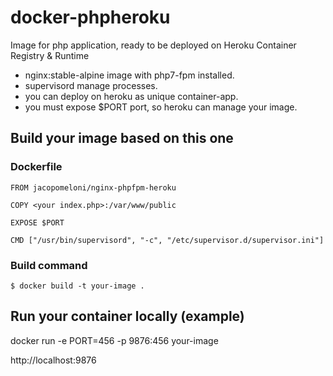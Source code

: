# docker-phpheroku
Image for php application, ready to be deployed on Heroku Container Registry & Runtime
- nginx:stable-alpine image with php7-fpm installed.
- supervisord manage processes.
- you can deploy on heroku as unique container-app.
- you must expose $PORT port, so heroku can manage your image.

## Build your image based on this one

### Dockerfile
    FROM jacopomeloni/nginx-phpfpm-heroku

    COPY <your index.php>:/var/www/public

    EXPOSE $PORT

    CMD ["/usr/bin/supervisord", "-c", "/etc/supervisor.d/supervisor.ini"]

### Build command
    $ docker build -t your-image .

## Run your container locally (example)
docker run -e PORT=456 -p 9876:456 your-image

http://localhost:9876
